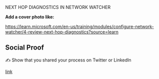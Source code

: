 NEXT HOP DIAGNOSTICS IN NETWORK WATCHER


**Add a cover photo like:**


https://learn.microsoft.com/en-us/training/modules/configure-network-watcher/4-review-next-hop-diagnostics?source=learn


## Social Proof

✍️ Show that you shared your process on Twitter or LinkedIn

[link](link)
